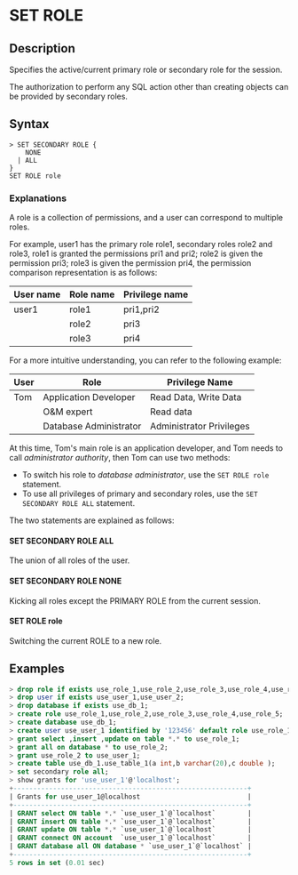 # **SET ROLE**

## **Description**

Specifies the active/current primary role or secondary role for the session.

The authorization to perform any SQL action other than creating objects can be provided by secondary roles.

## **Syntax**

```
> SET SECONDARY ROLE {
    NONE
  | ALL  
}
SET ROLE role
```

### Explanations

A role is a collection of permissions, and a user can correspond to multiple roles.

For example, user1 has the primary role role1, secondary roles role2 and role3, role1 is granted the permissions pri1 and pri2; role2 is given the permission pri3; role3 is given the permission pri4, the permission comparison representation is as follows:

|User name|Role name|Privilege name|
|---|---|---|
|user1|role1|pri1,pri2|
||role2|pri3|
||role3|pri4|

For a more intuitive understanding, you can refer to the following example:

|User|Role|Privilege Name|
|---|---|---|
|Tom|Application Developer|Read Data, Write Data|
||O&M expert|Read data|
||Database Administrator|Administrator Privileges|

At this time, Tom's main role is an application developer, and Tom needs to call *administrator authority*, then Tom can use two methods:

- To switch his role to *database administrator*, use the `SET ROLE role` statement.
- To use all privileges of primary and secondary roles, use the `SET SECONDARY ROLE ALL` statement.

The two statements are explained as follows:

#### SET SECONDARY ROLE ALL

The union of all roles of the user.

#### SET SECONDARY ROLE NONE

Kicking all roles except the PRIMARY ROLE from the current session.

#### SET ROLE role

Switching the current ROLE to a new role.

## **Examples**

```sql
> drop role if exists use_role_1,use_role_2,use_role_3,use_role_4,use_role_5;
> drop user if exists use_user_1,use_user_2;
> drop database if exists use_db_1;
> create role use_role_1,use_role_2,use_role_3,use_role_4,use_role_5;
> create database use_db_1;
> create user use_user_1 identified by '123456' default role use_role_1;
> grant select ,insert ,update on table *.* to use_role_1;
> grant all on database * to use_role_2;
> grant use_role_2 to use_user_1;
> create table use_db_1.use_table_1(a int,b varchar(20),c double );
> set secondary role all;
> show grants for 'use_user_1'@'localhost';
+-----------------------------------------------------------+
| Grants for use_user_1@localhost                           |
+-----------------------------------------------------------+
| GRANT select ON table *.* `use_user_1`@`localhost`        |
| GRANT insert ON table *.* `use_user_1`@`localhost`        |
| GRANT update ON table *.* `use_user_1`@`localhost`        |
| GRANT connect ON account  `use_user_1`@`localhost`        |
| GRANT database all ON database * `use_user_1`@`localhost` |
+-----------------------------------------------------------+
5 rows in set (0.01 sec)
```
